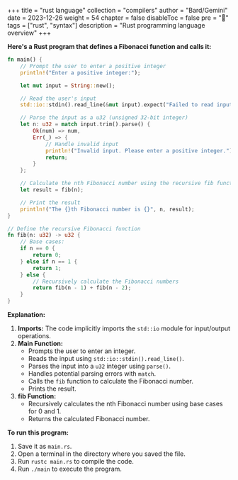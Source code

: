 +++
title = "rust language"
collection = "compilers"
author = "Bard/Gemini"
date = 2023-12-26
weight = 54
chapter = false
disableToc = false
pre = "<b>📜</b>"
tags = ["rust", "syntax"]
description = "Rust programming language overview"
+++

 **Here's a Rust program that defines a Fibonacci function and calls it:**

```rust
fn main() {
    // Prompt the user to enter a positive integer
    println!("Enter a positive integer:");

    let mut input = String::new();

    // Read the user's input
    std::io::stdin().read_line(&mut input).expect("Failed to read input");

    // Parse the input as a u32 (unsigned 32-bit integer)
    let n: u32 = match input.trim().parse() {
        Ok(num) => num,
        Err(_) => {
            // Handle invalid input
            println!("Invalid input. Please enter a positive integer.");
            return;
        }
    };

    // Calculate the nth Fibonacci number using the recursive fib function
    let result = fib(n);

    // Print the result
    println!("The {}th Fibonacci number is {}", n, result);
}

// Define the recursive Fibonacci function
fn fib(n: u32) -> u32 {
    // Base cases:
    if n == 0 {
        return 0;
    } else if n == 1 {
        return 1;
    } else {
        // Recursively calculate the Fibonacci numbers
        return fib(n - 1) + fib(n - 2);
    }
}
```

**Explanation:**

1. **Imports:** The code implicitly imports the `std::io` module for input/output operations.
2. **Main Function:**
   - Prompts the user to enter an integer.
   - Reads the input using `std::io::stdin().read_line()`.
   - Parses the input into a `u32` integer using `parse()`.
   - Handles potential parsing errors with `match`.
   - Calls the `fib` function to calculate the Fibonacci number.
   - Prints the result.
3. **fib Function:**
   - Recursively calculates the nth Fibonacci number using base cases for 0 and 1.
   - Returns the calculated Fibonacci number.

**To run this program:**

1. Save it as `main.rs`.
2. Open a terminal in the directory where you saved the file.
3. Run `rustc main.rs` to compile the code.
4. Run `./main` to execute the program.
